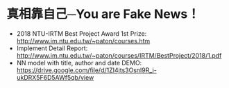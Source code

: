 #  真相靠自己─You are Fake News！
* 2018 NTU-IRTM Best Project Award 1st Prize: http://www.im.ntu.edu.tw/~paton/courses.htm
* Implement Detail Report: http://www.im.ntu.edu.tw/~paton/courses/IRTM/BestProject/2018/1.pdf
* NN model with title, author and date DEMO: https://drive.google.com/file/d/1ZI4jts3Osnl9R_i-ukDRX5F6D5AWf5qb/view
